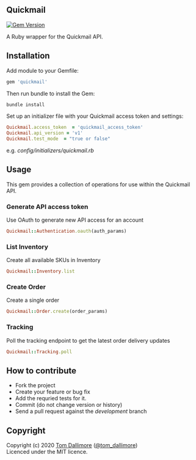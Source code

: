 ## Quickmail

[![Gem Version](https://badge.fury.io/rb/quickmail.svg)](https://badge.fury.io/rb/quickmail)

A Ruby wrapper for the Quickmail API.

## Installation

Add module to your Gemfile:

```ruby
gem 'quickmail'
```

Then run bundle to install the Gem:

```sh
bundle install
```

Set up an initializer file with your Quickmail access token and settings:

```ruby
Quickmail.access_token  = 'quickmail_access_token'
Quickmail.api_version = 'v1'
Quickmail.test_mode  = "true or false"
```
e.g. *config/initializers/quickmail.rb*

## Usage

This gem provides a collection of operations for use within the Quickmail API.

### Generate API access token

Use OAuth to generate new API access for an account

```ruby
Quickmail::Authentication.oauth(auth_params)
````


### List Inventory

Create all available SKUs in Inventory

```ruby
Quickmail::Inventory.list
````

### Create Order

Create a single order

```ruby
Quickmail::Order.create(order_params)
````

### Tracking

Poll the tracking endpoint to get the latest order delivery updates

```ruby
Quickmail::Tracking.poll
````

## How to contribute

* Fork the project
* Create your feature or bug fix
* Add the requried tests for it.
* Commit (do not change version or history)
* Send a pull request against the *development* branch

## Copyright
Copyright (c) 2020 [Tom Dallimore](http://www.tomdallimore.com/?utm_source=quickmail&utm_medium=website&utm_campaign=tomdallimore) ([@tom_dallimore](http://twitter.com/tom_dallimore))  
Licenced under the MIT licence.
